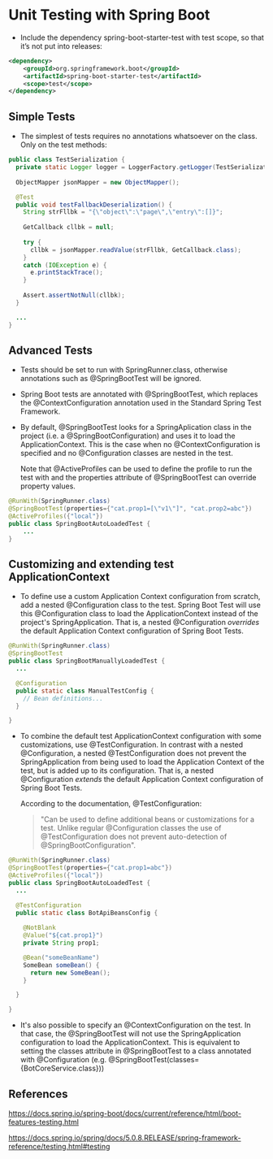 # Unit Testing with Spring Boot

* Include the dependency spring-boot-starter-test with test scope, so that it’s not put into releases:

```xml
<dependency>
	<groupId>org.springframework.boot</groupId>
	<artifactId>spring-boot-starter-test</artifactId>
	<scope>test</scope>
</dependency>
```

## Simple Tests

* The simplest of tests requires no annotations whatsoever on the class. Only on the test methods:

```java
public class TestSerialization {
  private static Logger logger = LoggerFactory.getLogger(TestSerialization.class);
  
  ObjectMapper jsonMapper = new ObjectMapper();

  @Test
  public void testFallbackDeserialization() {  
    String strFllbk = "{\"object\":\"page\",\"entry\":[]}";
    
    GetCallback cllbk = null;
    
    try {
      cllbk = jsonMapper.readValue(strFllbk, GetCallback.class);
    } 
    catch (IOException e) {
      e.printStackTrace();
    }
    
    Assert.assertNotNull(cllbk);
  }

  ...
}
```

## Advanced Tests

* Tests should be set to run with SpringRunner.class, otherwise annotations such as @SpringBootTest will be ignored. 

* Spring Boot tests are annotated with @SpringBootTest, which replaces the @ContextConfiguration annotation used in the Standard Spring Test Framework. 

* By default, @SpringBootTest looks for a SpringAplication class in the project (i.e. a @SpringBootConfiguration) and uses it to load the ApplicationContext. This is the case when no @ContextConfiguration is specified and no @Configuration classes are nested in the test. 

   Note that @ActiveProfiles can be used to define the profile to run the test with and the  properties attribute of @SpringBootTest can override property values.

```java
@RunWith(SpringRunner.class)
@SpringBootTest(properties={"cat.prop1=[\"v1\"]", "cat.prop2=abc"})
@ActiveProfiles({"local"})
public class SpringBootAutoLoadedTest {
    ...
}
```

## Customizing and extending test ApplicationContext

* To define use a custom Application Context configuration from scratch, add a nested @Configuration class to the test. Spring Boot Test will use this @Configuration class to load the ApplicationContext instead of the project's SpringApplication. That is, a nested @Configuration *overrides* the default Application Context configuration of Spring Boot Tests.

```java
@RunWith(SpringRunner.class)
@SpringBootTest
public class SpringBootManuallyLoadedTest {
  ...

  @Configuration
  public static class ManualTestConfig {
    // Bean definitions...
  }

}
```

* To combine the default test ApplicationContext configuration with some customizations, use @TestConfiguration. In contrast with a nested @Configuration, a nested @TestConfiguration does not prevent the SpringApplication from being used to load the Application Context of the test, but is added up to its configuration. That is, a nested @Configuration *extends* the default Application Context configuration of Spring Boot Tests.

   According to the documentation, @TestConfiguration:
   > "Can be used to define additional beans or customizations for a test. Unlike regular @Configuration classes the use of @TestConfiguration does not prevent auto-detection of @SpringBootConfiguration".

```java
@RunWith(SpringRunner.class)
@SpringBootTest(properties={"cat.prop1=abc"})
@ActiveProfiles({"local"})
public class SpringBootAutoLoadedTest {
  ...

  @TestConfiguration
  public static class BotApiBeansConfig {
    
    @NotBlank
    @Value("${cat.prop1}")
    private String prop1;

    @Bean("someBeanName")
    SomeBean someBean() {
      return new SomeBean();
    }

  }

}
```

* It's also possible to specify an @ContextConfiguration on the test. In that case, the @SpringBootTest will not use the SpringApplication configuration to load the ApplicationContext.  This is equivalent to setting the classes attribute in @SpringBootTest to a class annotated with @Configuration (e.g. @SpringBootTest(classes={BotCoreService.class}))
<!-- TODO: Validate this claim. See example at bot-core.BotPingCommandTest -->


## References

https://docs.spring.io/spring-boot/docs/current/reference/html/boot-features-testing.html

https://docs.spring.io/spring/docs/5.0.8.RELEASE/spring-framework-reference/testing.html#testing

